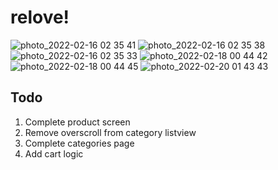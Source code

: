 # relove!

![photo_2022-02-16 02 35 41](https://user-images.githubusercontent.com/52908667/154149165-1bc3532a-dd21-4e98-a2a9-9038a43ddef5.jpeg)
![photo_2022-02-16 02 35 38](https://user-images.githubusercontent.com/52908667/154149138-d61ed6da-e73d-48d0-9675-7dd2ad032b21.jpeg)
![photo_2022-02-16 02 35 33](https://user-images.githubusercontent.com/52908667/154149145-f1e83311-8c2a-457f-9469-cc5cbef2d85d.jpeg)
![photo_2022-02-18 00 44 42](https://user-images.githubusercontent.com/52908667/154554367-fdfd0962-5f3b-4836-b156-080bc3535391.jpeg)
![photo_2022-02-18 00 44 45](https://user-images.githubusercontent.com/52908667/154554373-54f313a9-2002-423d-8738-cb9500f90d21.jpeg)
![photo_2022-02-20 01 43 43](https://user-images.githubusercontent.com/52908667/154817521-887a1e64-fc0c-4b8c-b153-9d1540bb6248.jpeg)

## Todo
1. Complete product screen
2. Remove overscroll from category listview
3. Complete categories page
4. Add cart logic